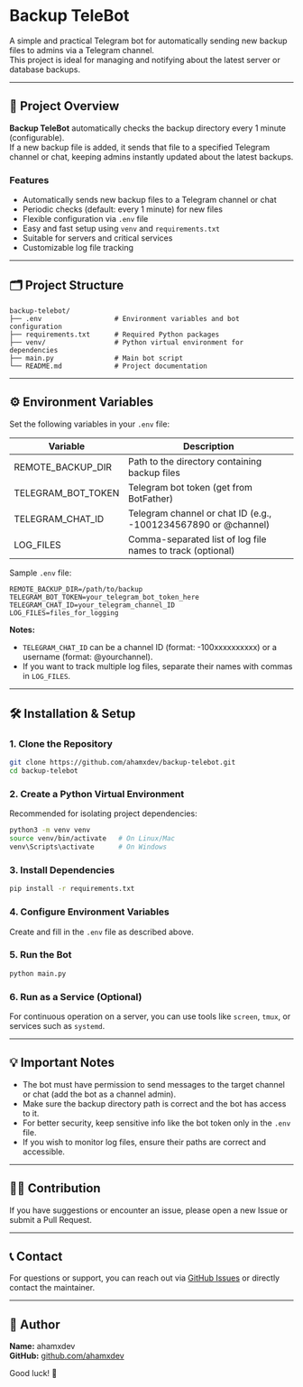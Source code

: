 # Backup TeleBot

A simple and practical Telegram bot for automatically sending new backup files to admins via a Telegram channel.  
This project is ideal for managing and notifying about the latest server or database backups.

---

## 🚀 Project Overview

**Backup TeleBot** automatically checks the backup directory every 1 minute (configurable).  
If a new backup file is added, it sends that file to a specified Telegram channel or chat, keeping admins instantly updated about the latest backups.

### Features

- Automatically sends new backup files to a Telegram channel or chat
- Periodic checks (default: every 1 minute) for new files
- Flexible configuration via `.env` file
- Easy and fast setup using `venv` and `requirements.txt`
- Suitable for servers and critical services
- Customizable log file tracking

---

## 🗂 Project Structure

```
backup-telebot/
├── .env                  # Environment variables and bot configuration
├── requirements.txt      # Required Python packages
├── venv/                 # Python virtual environment for dependencies
├── main.py               # Main bot script
└── README.md             # Project documentation
```

---

## ⚙️ Environment Variables

Set the following variables in your `.env` file:

| Variable             | Description                                                     |
|----------------------|-----------------------------------------------------------------|
| REMOTE_BACKUP_DIR    | Path to the directory containing backup files                   |
| TELEGRAM_BOT_TOKEN   | Telegram bot token (get from BotFather)                         |
| TELEGRAM_CHAT_ID     | Telegram channel or chat ID (e.g., -1001234567890 or @channel)  |
| LOG_FILES            | Comma-separated list of log file names to track (optional)      |

Sample `.env` file:
```env
REMOTE_BACKUP_DIR=/path/to/backup
TELEGRAM_BOT_TOKEN=your_telegram_bot_token_here
TELEGRAM_CHAT_ID=your_telegram_channel_ID
LOG_FILES=files_for_logging
```

**Notes:**
- `TELEGRAM_CHAT_ID` can be a channel ID (format: -100xxxxxxxxxx) or a username (format: @yourchannel).
- If you want to track multiple log files, separate their names with commas in `LOG_FILES`.

---

## 🛠 Installation & Setup

### 1. Clone the Repository

```bash
git clone https://github.com/ahamxdev/backup-telebot.git
cd backup-telebot
```

### 2. Create a Python Virtual Environment

Recommended for isolating project dependencies:

```bash
python3 -m venv venv
source venv/bin/activate   # On Linux/Mac
venv\Scripts\activate      # On Windows
```

### 3. Install Dependencies

```bash
pip install -r requirements.txt
```

### 4. Configure Environment Variables

Create and fill in the `.env` file as described above.

### 5. Run the Bot

```bash
python main.py
```

### 6. Run as a Service (Optional)

For continuous operation on a server, you can use tools like `screen`, `tmux`, or services such as `systemd`.

---

## 💡 Important Notes

- The bot must have permission to send messages to the target channel or chat (add the bot as a channel admin).
- Make sure the backup directory path is correct and the bot has access to it.
- For better security, keep sensitive info like the bot token only in the `.env` file.
- If you wish to monitor log files, ensure their paths are correct and accessible.

---

## 🧑‍💻 Contribution

If you have suggestions or encounter an issue, please open a new Issue or submit a Pull Request.

---

## 📞 Contact

For questions or support, you can reach out via [GitHub Issues](https://github.com/ahamxdev/backup-telebot/issues) or directly contact the maintainer.

---

## 👤 Author

**Name:** ahamxdev  
**GitHub:** [github.com/ahamxdev](https://github.com/ahamxdev)

Good luck! 🚀
